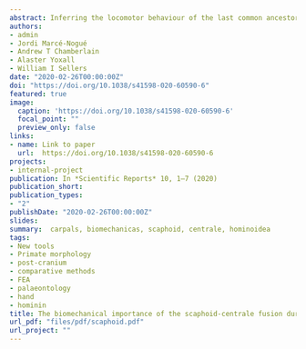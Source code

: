 ```yaml
---
abstract: Inferring the locomotor behaviour of the last common ancestor (LcA) of humans and African apes is still a divisive issue. An African great-ape-like ancestor using knuckle-walking is still the most parsimonious hypothesis for the LCA, despite diverse conflicting lines of evidence. Crucial to this hypothesis is the role of the centrale in the hominoid wrist, since the fusion of this bone with the scaphoid is among the clearest morphological synapomorphies of African apes and hominins. However, the exact functional significance of this fusion remains unclear. We address this question by carrying out finite element simulations of the hominoid wrist during knuckle-walking by virtually generating fused and unfused morphologies in a sample of hominoids. finite element analysis was applied to test the hypothesis that a fused scaphoid-centrale better withstands the loads derived from knuckle-walking. the results show that fused morphologies display lower stress values, hence supporting a biomechanical explanation for the fusion as a functional adaptation for knuckle-walking. this functional interpretation for the fusion contrasts with the current inferred positional behaviour of the earliest hominins, thus suggesting that this morphology was probably retained from an LcA that exhibited knuckle-walking as part of its locomotor repertoire and that was probably later exapted for other functions.
authors:
- admin
- Jordi Marcé-Nogué
- Andrew T Chamberlain
- Alaster Yoxall
- William I Sellers
date: "2020-02-26T00:00:00Z"
doi: "https://doi.org/10.1038/s41598-020-60590-6"
featured: true
image:
  caption: 'https://doi.org/10.1038/s41598-020-60590-6'
  focal_point: ""
  preview_only: false
links:
- name: Link to paper
  url:  https://doi.org/10.1038/s41598-020-60590-6
projects:
- internal-project
publication: In *Scientific Reports* 10, 1–7 (2020)
publication_short: 
publication_types:
- "2"
publishDate: "2020-02-26T00:00:00Z"
slides: 
summary:  carpals, biomechanicas, scaphoid, centrale, hominoidea
tags:
- New tools
- Primate morphology
- post-cranium
- comparative methods
- FEA
- palaeontology
- hand
- hominin
title: The biomechanical importance of the scaphoid-centrale fusion during simulated knuckle-walking and its implications for human locomotor evolution
url_pdf: "files/pdf/scaphoid.pdf"
url_project: ""
---
```


